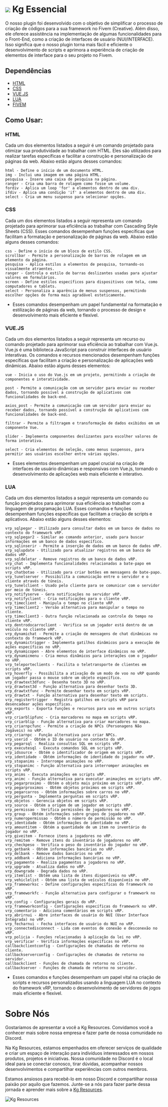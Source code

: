 
# ![](https://media.discordapp.net/attachments/1115308598197747782/1169325205559201922/Kg-Resources-NEW-sem-fundo.png?ex=6554fdf6&is=654288f6&hm=afff37186a64e71117ce8c68761eaf4c899578d09c92b54b3be1f65bd6d488e8&=&width=28&height=28) Kg Essencial
O nosso plugin foi desenvolvido com o objetivo de simplificar o processo de criação de códigos para a sua framework no Fivem (Creative). Além disso, ele oferece assistência na implementação de algumas funcionalidades para o Front-End, como a criação de interfaces de usuário (NUI/INTERFACE). Isso significa que o nosso plugin torna mais fácil e eficiente o desenvolvimento de scripts e aprimora a experiência de criação de elementos de interface para o seu projeto no Fivem.

## Dependências
* [HTML](https://developer.mozilla.org/pt-BR/docs/Web/HTML)
* [CSS](https://developer.mozilla.org/pt-BR/docs/Learn/Getting_started_with_the_web/CSS_basics)
* [VUE.JS](https://vuejs.org/)
* [LUA](https://www.lua.org/portugues.html)
* [FIVEM](https://fivem.net/)

## Como Usar:
### HTML
Cada um dos elementos listados a seguir é um comando projetado para otimizar sua produtividade ao trabalhar com HTML. Eles são utilizados para realizar tarefas específicas e facilitar a construção e personalização de páginas da web. Abaixo estão alguns desses comandos:
```fix
html - Define o início de um documento HTML.
img - Inclui uma imagem em uma página HTML.
pesquisa - Insere uma caixa de pesquisa na página.
ranger - Cria uma barra de rolagem como fosse um volume.
fordiv - Aplica um loop 'for' a elementos dentro de uma div.
ifdiv - Aplica uma condição 'if' a elementos dentro de uma div.
select - Cria um menu suspenso para selecionar opções.

```
### CSS
Cada um dos elementos listados a seguir representa um comando projetado para aprimorar sua eficiência ao trabalhar com Cascading Style Sheets (CSS). Esses comandos desempenham funções específicas que facilitam a formatação e personalização de páginas da web. Abaixo estão alguns desses comandos:
```fix
css - Define o início de um bloco de estilo CSS.
scrollbar - Permite a personalização de barras de rolagem em um elemento da página.
pesquisa - Aplica estilos a elementos de pesquisa, tornando-os visualmente atraentes.
ranger - Controla o estilo de barras deslizantes usadas para ajustar valores em formulários.
screen - Define estilos específicos para dispositivos com tela, como computadores e tablets.
select - Personaliza a aparência de menus suspensos, permitindo escolher opções de forma mais agradável esteticamente.

```
- Esses comandos desempenham um papel fundamental na formatação e estilização de páginas da web, tornando o processo de design e desenvolvimento mais eficiente e flexível.

### VUE.JS
Cada um dos elementos listados a seguir representa um recurso ou comando projetado para aprimorar sua eficiência ao trabalhar com Vue.js. Vue.js é uma biblioteca JavaScript para construir interfaces de usuário interativas. Os comandos e recursos mencionados desempenham funções específicas que facilitam a criação e personalização de aplicações web dinâmicas. Abaixo estão alguns desses elementos:
```fix
vue - Inicia o uso do Vue.js em um projeto, permitindo a criação de componentes e interatividade.

post - Permite a comunicação com um servidor para enviar ou receber dados, tornando possível a construção de aplicativos com funcionalidades de back-end.

axios_post - Permite a comunicação com um servidor para enviar ou receber dados, tornando possível a construção de aplicativos com funcionalidades de back-end.

filtrar - Permite a filtragem e transformação de dados exibidos em um componente Vue.

slider - Implementa componentes deslizantes para escolher valores de forma interativa.

select - Cria elementos de seleção, como menus suspensos, para permitir aos usuários escolher entre várias opções.
```
- Esses elementos desempenham um papel crucial na criação de interfaces de usuário dinâmicas e responsivas com Vue.js, tornando o desenvolvimento de aplicações web mais eficiente e interativo.


### LUA
Cada um dos elementos listados a seguir representa um comando ou função projetados para aprimorar sua eficiência ao trabalhar com a linguagem de programação LUA. Esses comandos e funções desempenham funções específicas que facilitam a criação de scripts e aplicativos. Abaixo estão alguns desses elementos:
```fix
vrp_sqlpegar - Utilizado para consultar dados em um banco de dados no contexto do framework vRP.
vrp_sqlpegar2 - Similar ao comando anterior, usado para buscar informações em um banco de dados específico.
vrp_sqlinserir - Permite a inserção de dados em um banco de dados vRP.
vrp_sqlupdate - Utilizado para atualizar registros em um banco de dados vRP.
vrp_sqldeletar - Remove registros de um banco de dados vRP.
vrp_chat - Implementa funcionalidades relacionadas a bate-papo em scripts vRP.
vrp_chatbotao - Utilizado para criar botões em mensagens de bate-papo.
vrp_tunelserver - Possibilita a comunicação entre o servidor e o cliente através de túneis.
vrp_tunelclient - Usado pelo cliente para se comunicar com o servidor por meio de túneis.
vrp_notifyserve - Gera notificações no servidor vRP.
vrp_notifyclient - Cria notificações para o cliente vRP.
vrp_timeclient - Manipula o tempo no cliente vRP.
vrp_timeclient2 - Versão alternativa para manipular o tempo no cliente.
vrp_timeclient3 - Outra função relacionada ao controle do tempo no cliente vRP.
vrp_dentrodocarroclient - Verifica se um jogador está dentro de um veículo no cliente vRP.
vrp_dynamichat - Permite a criação de mensagens de chat dinâmicas no contexto do framework vRP.
vrp_dynamictrigger - Implementa gatilhos dinâmicos para a execução de ações específicas no vRP.
vrp_dynamicopen - Abre elementos de interface dinâmicos no vRP.
vrp_dynamicmenu - Cria menus dinâmicos para interações com o jogador no vRP.
vrp_teleporteclients - Facilita o teletransporte de clientes em scripts vRP.
vrp_hoverfly - Possibilita a ativação de um modo de voo no vRP quando um jogador passa o mouse sobre um objeto específico.
vrp_drawtext3dfunc - Desenha texto 3D no vRP.
vrp_drawtext3d - Função alternativa para desenhar texto 3D.
vrp_drawtxtfunc - Permite desenhar texto em scripts vRP.
vrp_drawtxt - Função alternativa para desenhar texto em scripts.
vrp_registertrigger - Registra gatilhos em scripts vRP para desencadear ações específicas.
vrp_exports - Exporta funções e recursos para uso em outros scripts vRP.
vrp_criarblipfunc - Cria marcadores no mapa em scripts vRP.
vrp_criarblip - Função alternativa para criar marcadores no mapa.
vrp_criarnpcfunc - Permite a criação de NPCs (Personagens Não Jogáveis) no vRP.
vrp_criarnpc - Função alternativa para criar NPCs.
vrp_userid - Obtém o ID de usuário no contexto do vRP.
vrp_pegarsql - Realiza consultas SQL em scripts vRP.
vrp_executesql - Executa comandos SQL em scripts vRP.
vrp_idsource - Obtém o identificador de origem em scripts vRP.
vrp_identidade - Obtém informações de identidade do jogador no vRP.
vrp_stopanims - Interrompe animações no vRP.
vrp_stopanimc - Função alternativa para interromper animações em scripts vRP.
vrp_anims - Executa animações em scripts vRP.
vrp_animc - Função alternativa para executar animações em scripts vRP.
vrp_pegarproximo - Obtém o objeto mais próximo em scripts vRP.
vrp_pegarproximos - Obtém objetos próximos em scripts vRP.
vrp_pegarcarros - Obtém informações sobre carros no vRP.
vrp_pergunta - Implementa perguntas em scripts vRP.
vrp_objetos - Gerencia objetos em scripts vRP.
vrp_source - Obtém a origem de um jogador em scripts vRP.
vrp_permissao - Verifica permissões de jogadores no vRP.
vrp_group - Obtém informações sobre grupos de jogadores no vRP.
vrp_numeropermissao - Obtém o número de permissão no vRP.
vrp_identidade - Obtém informações de identidade no vRP.
vrp_amountitem - Obtém a quantidade de um item no inventário do jogador no vRP.
vrp_giveitem - Fornece itens a jogadores no vRP.
vrp_remitem - Remove itens do inventário de jogadores no vRP.
vrp_checkpeso - Verifica o peso do inventário do jogador no vRP.
vrp_getbank - Obtém informações bancárias no vRP.
vrp_delbank - Remove dados bancários no vRP.
vrp_addbank - Adiciona informações bancárias no vRP.
vrp_pagamento - Realiza pagamentos a jogadores no vRP.
vrp_upgrade - Atualiza dados no vRP.
vrp_downgrade - Degrada dados no vRP.
vrp_itemlist - Obtém uma lista de itens disponíveis no vRP.
vrp_vehiclelist - Obtém uma lista de veículos disponíveis no vRP.
vrp_frameworksc - Define configurações específicas do framework no vRP.
vrp_frameworkfc - Função alternativa para configurar o framework no vRP.
vrp_config - Configurações gerais do vRP.
vrp_frameworkconfig - Configurações específicas do framework no vRP.
vrp_comentario - Adiciona comentários em scripts vRP.
vrp_abrirnui - Abre interfaces de usuário do NUI (User Interface Integrada) no vRP.
vrp_fecharnui - Fecha interfaces de usuário do NUI no vRP.
vrp_connectedisconnect - Lida com eventos de conexão e desconexão no vRP.
vrp_policia - Funções relacionadas à aplicação da lei no vRP.
vrp_verificar - Verifica informações específicas no vRP.
callbackclientconfig - Configurações de chamadas de retorno no cliente.
callbackserverconfig - Configurações de chamadas de retorno no servidor.
callbackclient - Funções de chamada de retorno no cliente.
callbackserver - Funções de chamada de retorno no servidor.
```
- Esses comandos e funções desempenham um papel vital na criação de scripts e recursos personalizados usando a linguagem LUA no contexto do framework vRP, tornando o desenvolvimento de servidores de jogos mais eficiente e flexível.


# Sobre Nós
Gostaríamos de apresentar a você a Kg Resources. Convidamos você a conhecer mais sobre nossa empresa e fazer parte de nossa comunidade no Discord.

Na Kg Resources, estamos empenhados em oferecer serviços de qualidade e criar um espaço de interação para indivíduos interessados em nossos produtos, projetos e iniciativas. Nossa comunidade no Discord é o local ideal para se conectar conosco, tirar dúvidas, acompanhar nossos desenvolvimentos e compartilhar experiências com outros membros.

Estamos ansiosos para recebê-lo em nosso Discord e compartilhar nossa paixão por aquilo que fazemos. Junte-se a nós para fazer parte dessa jornada e aprender mais sobre a [Kg Resources](https://discord.gg/kg-resources-883322580247924768).


![Kg Resources](https://cdn.discordapp.com/attachments/1115308598197747782/1115308761393926295/KG-RESOURCES-LADO-NEW.png?ex=655247ba&is=653fd2ba&hm=8adb7d843d70a33a56f0eaf6d4bcb46c3581cbf795413437252d188e61399a5d& "Kg Resources")
